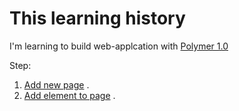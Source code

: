 # This learning history

I'm learning to build web-applcation with [Polymer 1.0](https://www.polymer-project.org/1.0/)

Step:

1. [Add new page](https://github.com/XinyueZ/hello-polymer/tree/add-new-page) .
1. [Add element to page](https://github.com/XinyueZ/hello-polymer/tree/add-element) .